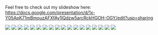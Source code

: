 Feel free to check out my slideshow here: https://docs.google.com/presentation/d/1x-Y05ApK71mBmouzAFXfAy1lQdzw5arcRckHGOH-OGY/edit?usp=sharing

![](https://github.com/faithyeenxin/weDeal/blob/main/slides/weDeal.jpg)
![](<https://github.com/faithyeenxin/weDeal/blob/main/slides/weDeal%20(1).jpg>)
![](<https://github.com/faithyeenxin/weDeal/blob/main/slides/weDeal%20(2).jpg>)
![](<https://github.com/faithyeenxin/weDeal/blob/main/slides/weDeal%20(3).jpg>)
![](<https://github.com/faithyeenxin/weDeal/blob/main/slides/weDeal%20(4).jpg>)
![](<https://github.com/faithyeenxin/weDeal/blob/main/slides/weDeal%20(5).jpg>)
![](<https://github.com/faithyeenxin/weDeal/blob/main/slides/weDeal%20(6).jpg>)
![](<https://github.com/faithyeenxin/weDeal/blob/main/slides/weDeal%20(7).jpg>)
![](<https://github.com/faithyeenxin/weDeal/blob/main/slides/weDeal%20(8).jpg>)
![](<https://github.com/faithyeenxin/weDeal/blob/main/slides/weDeal%20(9).jpg>)
![](<https://github.com/faithyeenxin/weDeal/blob/main/slides/weDeal%20(10).jpg>)
![](<https://github.com/faithyeenxin/weDeal/blob/main/slides/weDeal%20(11).jpg>)
![](<https://github.com/faithyeenxin/weDeal/blob/main/slides/weDeal%20(12).jpg>)
![](<https://github.com/faithyeenxin/weDeal/blob/main/slides/weDeal%20(13).jpg>)
![](<https://github.com/faithyeenxin/weDeal/blob/main/slides/weDeal%20(14).jpg>)
![](<https://github.com/faithyeenxin/weDeal/blob/main/slides/weDeal%20(15).jpg>)
![](<https://github.com/faithyeenxin/weDeal/blob/main/slides/weDeal%20(16).jpg>)
![](<https://github.com/faithyeenxin/weDeal/blob/main/slides/weDeal%20(17).jpg>)
